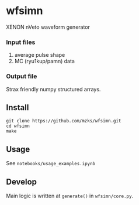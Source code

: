# wfsimn
XENON nVeto waveform generator

### Input files
1. average pulse shape
2. MC (ryu1kup/pamn) data


### Output file
Strax friendly numpy structured arrays.


## Install
```
git clone https://github.com/mzks/wfsimn.git
cd wfsimn
make
```

## Usage
See `notebooks/usage_examples.ipynb`


## Develop
Main logic is written at `generate()` in `wfsimn/core.py`.
